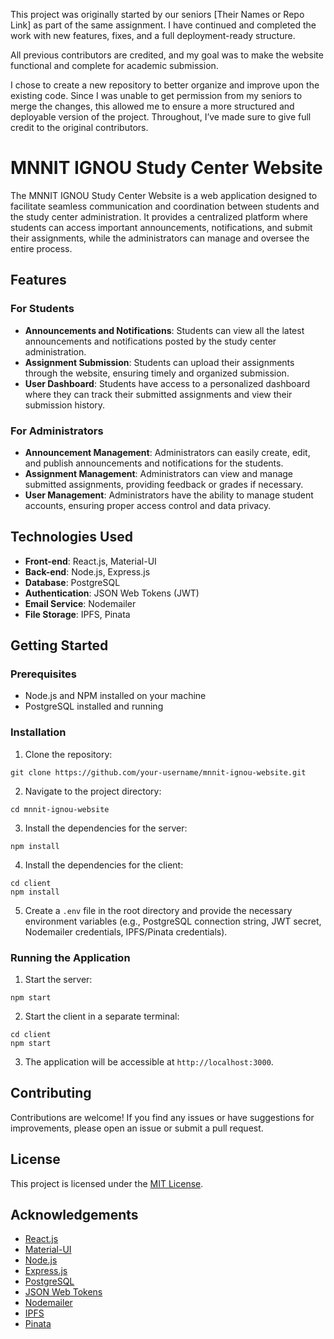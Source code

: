 This project was originally started by our seniors [Their Names or Repo Link] as part of the same assignment. I have continued and completed the work with new features, fixes, and a full deployment-ready structure.

All previous contributors are credited, and my goal was to make the website functional and complete for academic submission.

I chose to create a new repository to better organize and improve upon the existing code. Since I was unable to get permission from my seniors to merge the changes, this allowed me to ensure a more structured and deployable version of the project. Throughout, I’ve made sure to give full credit to the original contributors.

# MNNIT IGNOU Study Center Website

The MNNIT IGNOU Study Center Website is a web application designed to facilitate seamless communication and coordination between students and the study center administration. It provides a centralized platform where students can access important announcements, notifications, and submit their assignments, while the administrators can manage and oversee the entire process.

## Features

### For Students

- **Announcements and Notifications**: Students can view all the latest announcements and notifications posted by the study center administration.
- **Assignment Submission**: Students can upload their assignments through the website, ensuring timely and organized submission.
- **User Dashboard**: Students have access to a personalized dashboard where they can track their submitted assignments and view their submission history.

### For Administrators

- **Announcement Management**: Administrators can easily create, edit, and publish announcements and notifications for the students.
- **Assignment Management**: Administrators can view and manage submitted assignments, providing feedback or grades if necessary.
- **User Management**: Administrators have the ability to manage student accounts, ensuring proper access control and data privacy.

## Technologies Used

- **Front-end**: React.js, Material-UI
- **Back-end**: Node.js, Express.js
- **Database**: PostgreSQL
- **Authentication**: JSON Web Tokens (JWT)
- **Email Service**: Nodemailer
- **File Storage**: IPFS, Pinata

## Getting Started

### Prerequisites

- Node.js and NPM installed on your machine
- PostgreSQL installed and running

### Installation

1. Clone the repository:
```
git clone https://github.com/your-username/mnnit-ignou-website.git
```

2. Navigate to the project directory:
```
cd mnnit-ignou-website
```

3. Install the dependencies for the server:
```
npm install
```

4. Install the dependencies for the client:
```
cd client
npm install
```

5. Create a `.env` file in the root directory and provide the necessary environment variables (e.g., PostgreSQL connection string, JWT secret, Nodemailer credentials, IPFS/Pinata credentials).

### Running the Application

1. Start the server:
```
npm start
```

2. Start the client in a separate terminal:
```
cd client
npm start
```

3. The application will be accessible at `http://localhost:3000`.

## Contributing

Contributions are welcome! If you find any issues or have suggestions for improvements, please open an issue or submit a pull request.

## License

This project is licensed under the [MIT License](LICENSE).

## Acknowledgements

- [React.js](https://reactjs.org/)
- [Material-UI](https://material-ui.com/)
- [Node.js](https://nodejs.org/)
- [Express.js](https://expressjs.com/)
- [PostgreSQL](https://www.postgresql.org/)
- [JSON Web Tokens](https://jwt.io/)
- [Nodemailer](https://nodemailer.com/)
- [IPFS](https://ipfs.io/)
- [Pinata](https://www.pinata.cloud/)

